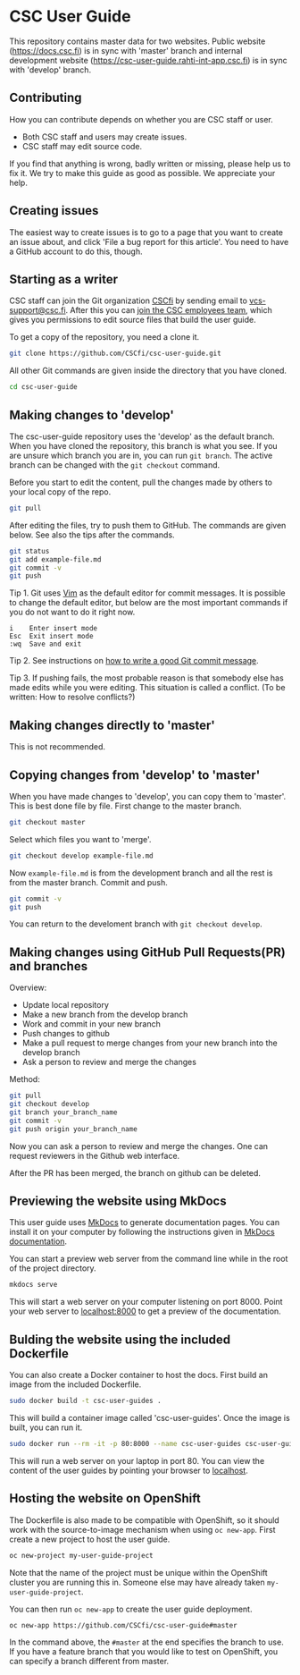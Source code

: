 # CSC User Guide

This repository contains master data for two websites. Public website
(https://docs.csc.fi) is in sync with 'master' branch and internal
development website (https://csc-user-guide.rahti-int-app.csc.fi) is
in sync with 'develop' branch.



## Contributing

How you can contribute depends on whether you are CSC staff or user.

* Both CSC staff and users may create issues.
* CSC staff may edit source code.

If you find that anything is wrong, badly written or missing, please
help us to fix it. We try to make this guide as good as possible. We
appreciate your help.



## Creating issues

The easiest way to create issues is to go to a page that you want to
create an issue about, and click 'File a bug report for this
article'. You need to have a GitHub account to do this, though.



## Starting as a writer

CSC staff can join the Git organization
[CSCfi](https://github.com/CSCfi) by sending email to
vcs-support@csc.fi. After this you can [join the CSC employees
team](https://github.com/orgs/CSCfi/teams/employees/members), which
gives you permissions to edit source files that build the user guide.

To get a copy of the repository, you need a clone it.

```bash
git clone https://github.com/CSCfi/csc-user-guide.git
```

All other Git commands are given inside the directory that you have
cloned.

```bash
cd csc-user-guide
```



## Making changes to 'develop'

The csc-user-guide repository uses the 'develop' as the default
branch. When you have cloned the repository, this branch is what you
see. If you are unsure which branch you are in, you can run `git
branch`. The active branch can be changed with the `git checkout`
command.

Before you start to edit the content, pull the changes made by others
to your local copy of the repo.

```bash
git pull
```

After editing the files, try to push them to GitHub. The commands are
given below. See also the tips after the commands.

```bash
git status
git add example-file.md
git commit -v
git push
```

Tip 1. Git uses [Vim](https://www.vim.org) as the default editor for commit
messages. It is possible to change the default editor, but below are
the most important commands if you do not want to do it right now.

```
i    Enter insert mode
Esc  Exit insert mode
:wq  Save and exit
```

Tip 2. See instructions on [how to write a good Git commit
message](https://chris.beams.io/posts/git-commit/).

Tip 3. If pushing fails, the most probable reason is that somebody
else has made edits while you were editing. This situation is called a
conflict. (To be written: How to resolve conflicts?)



## Making changes directly to 'master'

This is not recommended.



## Copying changes from 'develop' to 'master'

When you have made changes to 'develop', you can copy them to
'master'. This is best done file by file. First change to the master
branch.

```bash
git checkout master
```

Select which files you want to 'merge'.

```bash
git checkout develop example-file.md
```

Now `example-file.md` is from the development branch and all the rest
is from the master branch. Commit and push.

```bash
git commit -v
git push
```

You can return to the develoment branch with `git checkout develop`.

## Making changes using GitHub Pull Requests(PR) and branches

Overview:

 - Update local repository
 - Make a new branch from the develop branch
 - Work and commit in your new branch
 - Push changes to github
 - Make a pull request to merge changes from your new branch into the develop branch
 - Ask a person to review and merge the changes

Method:

```bash
git pull
git checkout develop
git branch your_branch_name
git commit -v
git push origin your_branch_name
```

Now you can ask a person to review and merge the changes. One can request
reviewers in the Github web interface.

After the PR has been merged, the branch on github can be deleted.

## Previewing the website using MkDocs

This user guide uses [MkDocs](http://www.mkdocs.org/) to generate
documentation pages. You can install it on your computer by following
the instructions given in [MkDocs
documentation](http://www.mkdocs.org/#installation).

You can start a preview web server from the command line while in the
root of the project directory.

```bash
mkdocs serve
```

This will start a web server on your computer listening on port
8000. Point your web server to [localhost:8000](http://localhost:8000)
to get a preview of the documentation.



## Bulding the website using the included Dockerfile

You can also create a Docker container to host the docs. First build
an image from the included Dockerfile.

```bash
sudo docker build -t csc-user-guides .
```

This will build a container image called 'csc-user-guides'. Once the
image is built, you can run it.

```bash
sudo docker run --rm -it -p 80:8000 --name csc-user-guides csc-user-guides
```

This will run a web server on your laptop in port 80. You can view the
content of the user guides by pointing your browser to
[localhost](http://localhost).



## Hosting the website on OpenShift

The Dockerfile is also made to be compatible with OpenShift, so it
should work with the source-to-image mechanism when using `oc
new-app`. First create a new project to host the user guide.

```bash
oc new-project my-user-guide-project
```

Note that the name of the project must be unique within the OpenShift
cluster you are running this in. Someone else may have already taken
`my-user-guide-project`.

You can then run `oc new-app` to create the user guide deployment.

```bash
oc new-app https://github.com/CSCfi/csc-user-guide#master
```

In the command above, the `#master` at the end specifies the branch to
use. If you have a feature branch that you would like to test on
OpenShift, you can specify a branch different from master.

